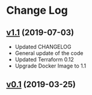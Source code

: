 # Change Log

## [v1.1](https://github.com/cloudreach/squid-utm//tree/v1.1) (2019-07-03)
- Updated CHANGELOG
- General update of the code
- Updated Terraform 0.12
- Upgrade Docker Image to 1.1

## [v0.1](https://github.com/cloudreach/squid-utm//tree/v0.1) (2019-03-25)
